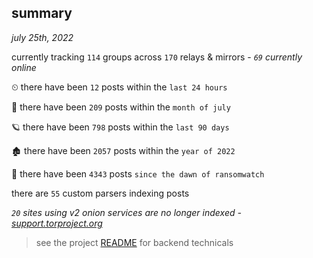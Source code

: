 
## summary
_july 25th, 2022_

currently tracking `114` groups across `170` relays & mirrors - _`69` currently online_

⏲ there have been `12` posts within the `last 24 hours`

🦈 there have been `209` posts within the `month of july`

🪐 there have been `798` posts within the `last 90 days`

🏚 there have been `2057` posts within the `year of 2022`

🦕 there have been `4343` posts `since the dawn of ransomwatch`

there are `55` custom parsers indexing posts

_`20` sites using v2 onion services are no longer indexed - [support.torproject.org](https://support.torproject.org/onionservices/v2-deprecation/)_

> see the project [README](https://github.com/joshhighet/ransomwatch#ransomwatch--) for backend technicals

